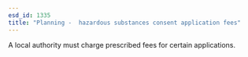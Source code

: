 ```yaml
---
esd_id: 1335
title: "Planning -  hazardous substances consent application fees"
---
```


A local authority must charge prescribed fees for certain applications.

